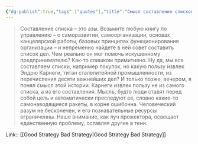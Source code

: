 ```yaml
---
{"dg-publish":true,"tags":["quotes"],"title":"Смысл составления списков в улучшении приоритетов","date":"2022-08-11T06:35:07+03:00","permalink":"/quotes/202208110635/","dgHomeLink":false,"dgPassFrontmatter":true}
---
```



> Составление списка – это азы. Возьмите любую книгу по управлению – о саморазвитии, самоорганизации, основах канцелярской работы, базовых принципах функционирования организации – и непременно найдете в ней совет составить список дел. Чем реально он мог помочь искушенному предпринимателю? Как-то слишком примитивно. Ну да, мы все составляем списки, например покупок, но какую пользу извлек Эндрю Карнеги, титан сталелитейной промышленности, из перечисления десяти важнейших дел? И только позже, вечером, я понял смысл этой истории. Карнеги извлек пользу не из самого списка, а из его составления. Мысль, будто люди ставят перед собой цель и автоматически преследуют ее, словно какие-то самонаводящиеся ракеты, в корне ошибочна. Человеческий разум не бесконечен, и его познавательные ресурсы ограниченны. Наше внимание, как луч прожектора, освещает единственную проблему, оставляя другие в тени.

Link:: [[Good Strategy Bad Strategy|Good Strategy Bad Strategy]]

